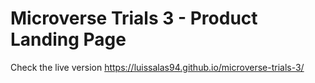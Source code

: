 # Microverse Trials 3 - Product Landing Page

Check the live version  https://luissalas94.github.io/microverse-trials-3/
